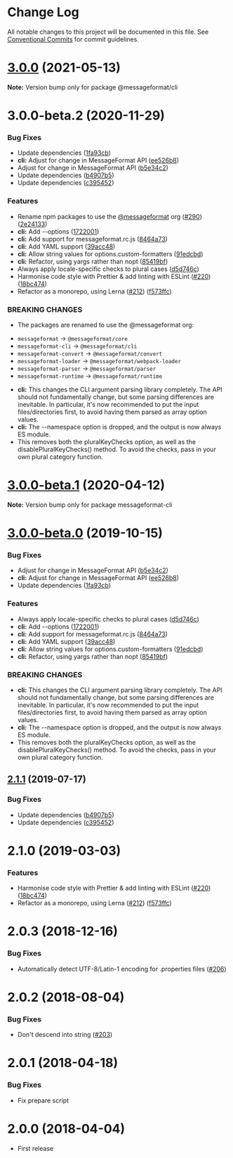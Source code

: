 # Change Log

All notable changes to this project will be documented in this file.
See [Conventional Commits](https://conventionalcommits.org) for commit guidelines.

# [3.0.0](https://github.com/messageformat/messageformat/compare/@messageformat/cli@3.0.0-beta.2...@messageformat/cli@3.0.0) (2021-05-13)

**Note:** Version bump only for package @messageformat/cli





# 3.0.0-beta.2 (2020-11-29)


### Bug Fixes

* Update dependencies ([1fa93cb](https://github.com/messageformat/messageformat/commit/1fa93cb1fa48bbc05256171e8a27f7b934f4abb2))
* **cli:** Adjust for change in MessageFormat API ([ee526b8](https://github.com/messageformat/messageformat/commit/ee526b897ce99e5354408a05910d651bff34828e))
* Adjust for change in MessageFormat API ([b5e34c2](https://github.com/messageformat/messageformat/commit/b5e34c2f5148f4f73c3d9506c5dc769facb5a2e1))
* Update dependencies ([b4907b5](https://github.com/messageformat/messageformat/commit/b4907b58c3842fb0c426fcb20f21dd2721c3d192))
* Update dependencies ([c395452](https://github.com/messageformat/messageformat/commit/c395452021bcacf32960e2a0cc4f4e9fe1a6e97a))


### Features

* Rename npm packages to use the [@messageformat](https://github.com/messageformat) org ([#290](https://github.com/messageformat/messageformat/issues/290)) ([2e24133](https://github.com/messageformat/messageformat/commit/2e2413300ab000467ecbb53ecd6fa0cc7a38cbcf))
* **cli:** Add --options ([1722001](https://github.com/messageformat/messageformat/commit/172200118de75ef985da40d8a5b2976636b3db0f))
* **cli:** Add support for messageformat.rc.js ([8464a73](https://github.com/messageformat/messageformat/commit/8464a737eab2c2d0b6f0779e4fe63f753ba196ab))
* **cli:** Add YAML support ([39acc48](https://github.com/messageformat/messageformat/commit/39acc4860c6fa07cd2c303e91c3b738f21398a68))
* **cli:** Allow string values for options.custom-formatters ([91edcbd](https://github.com/messageformat/messageformat/commit/91edcbd05b1fcc9f20516fe38e9efc11a1405783))
* **cli:** Refactor, using yargs rather than nopt ([85419bf](https://github.com/messageformat/messageformat/commit/85419bfd41185ae05081775387102a4d33b18308))
* Always apply locale-specific checks to plural cases ([d5d746c](https://github.com/messageformat/messageformat/commit/d5d746c873504e5146d37be72bd1214b6d52c48f))
* Harmonise code style with Prettier & add linting with ESLint ([#220](https://github.com/messageformat/messageformat/issues/220)) ([18bc474](https://github.com/messageformat/messageformat/commit/18bc474d9398007cf4be0275b3ab4ba39434acda))
* Refactor as a monorepo, using Lerna ([#212](https://github.com/messageformat/messageformat/issues/212)) ([f573ffc](https://github.com/messageformat/messageformat/commit/f573ffcb1aa2fab32653d695889b0999e90dde93))


### BREAKING CHANGES

* The packages are renamed to use the @messageformat org:
- `messageformat` -> `@messageformat/core`
- `messageformat-cli` -> `@messageformat/cli`
- `messageformat-convert` -> `@messageformat/convert`
- `messageformat-loader` -> `@messageformat/webpack-loader`
- `messageformat-parser` -> `@messageformat/parser`
- `messageformat-runtime` -> `@messageformat/runtime`
* **cli:** This changes the CLI argument parsing library
completely. The API should not fundamentally change, but some parsing
differences are inevitable. In particular, it's now recommended to put
the input files/directories first, to avoid having them parsed as array
option values.
* **cli:** The --namespace option is dropped, and the output is
now always ES module.
* This removes both the pluralKeyChecks option, as well
as the disablePluralKeyChecks() method. To avoid the checks, pass in your
own plural category function.





# [3.0.0-beta.1](https://github.com/messageformat/messageformat/compare/messageformat-cli@3.0.0-beta.0...messageformat-cli@3.0.0-beta.1) (2020-04-12)

**Note:** Version bump only for package messageformat-cli





# [3.0.0-beta.0](https://github.com/messageformat/messageformat/compare/messageformat-cli@2.1.1...messageformat-cli@3.0.0-beta.0) (2019-10-15)


### Bug Fixes

* Adjust for change in MessageFormat API ([b5e34c2](https://github.com/messageformat/messageformat/commit/b5e34c2f5148f4f73c3d9506c5dc769facb5a2e1))
* **cli:** Adjust for change in MessageFormat API ([ee526b8](https://github.com/messageformat/messageformat/commit/ee526b897ce99e5354408a05910d651bff34828e))
* Update dependencies ([1fa93cb](https://github.com/messageformat/messageformat/commit/1fa93cb1fa48bbc05256171e8a27f7b934f4abb2))


### Features

* Always apply locale-specific checks to plural cases ([d5d746c](https://github.com/messageformat/messageformat/commit/d5d746c873504e5146d37be72bd1214b6d52c48f))
* **cli:** Add --options ([1722001](https://github.com/messageformat/messageformat/commit/172200118de75ef985da40d8a5b2976636b3db0f))
* **cli:** Add support for messageformat.rc.js ([8464a73](https://github.com/messageformat/messageformat/commit/8464a737eab2c2d0b6f0779e4fe63f753ba196ab))
* **cli:** Add YAML support ([39acc48](https://github.com/messageformat/messageformat/commit/39acc4860c6fa07cd2c303e91c3b738f21398a68))
* **cli:** Allow string values for options.custom-formatters ([91edcbd](https://github.com/messageformat/messageformat/commit/91edcbd05b1fcc9f20516fe38e9efc11a1405783))
* **cli:** Refactor, using yargs rather than nopt ([85419bf](https://github.com/messageformat/messageformat/commit/85419bfd41185ae05081775387102a4d33b18308))


### BREAKING CHANGES

* **cli:** This changes the CLI argument parsing library
completely. The API should not fundamentally change, but some parsing
differences are inevitable. In particular, it's now recommended to put
the input files/directories first, to avoid having them parsed as array
option values.
* **cli:** The --namespace option is dropped, and the output is
now always ES module.
* This removes both the pluralKeyChecks option, as well
as the disablePluralKeyChecks() method. To avoid the checks, pass in your
own plural category function.





## [2.1.1](https://github.com/messageformat/messageformat/compare/messageformat-cli@2.1.0...messageformat-cli@2.1.1) (2019-07-17)


### Bug Fixes

* Update dependencies ([b4907b5](https://github.com/messageformat/messageformat/commit/b4907b5))
* Update dependencies ([c395452](https://github.com/messageformat/messageformat/commit/c395452))





# 2.1.0 (2019-03-03)


### Features

* Harmonise code style with Prettier & add linting with ESLint ([#220](https://github.com/messageformat/messageformat/issues/220)) ([18bc474](https://github.com/messageformat/messageformat/commit/18bc474))
* Refactor as a monorepo, using Lerna ([#212](https://github.com/messageformat/messageformat/issues/212)) ([f573ffc](https://github.com/messageformat/messageformat/commit/f573ffc))


# 2.0.3 (2018-12-16)


### Bug Fixes

* Automatically detect UTF-8/Latin-1 encoding for .properties files ([#206](https://github.com/messageformat/messageformat/issues/206))


# 2.0.2 (2018-08-04)


### Bug Fixes

* Don't descend into string ([#203](https://github.com/messageformat/messageformat/issues/203))


# 2.0.1 (2018-04-18)


### Bug Fixes

* Fix prepare script


# 2.0.0 (2018-04-04)


* First release
